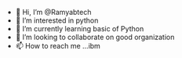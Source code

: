 - 👋 Hi, I’m @Ramyabtech
- 👀 I’m interested in python
- 🌱 I’m currently learning basic of Python
- 💞️ I’m looking to collaborate on good organization
- 📫 How to reach me ...ibm

<!---
Ramyabtech/Ramyabtech is a ✨ special ✨ repository because its `README.md` (this file) appears on your GitHub profile.
You can click the Preview link to take a look at your changes.
--->
